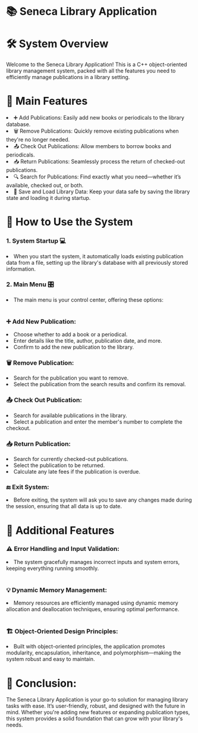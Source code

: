 # 📚 Seneca Library Application

# 🛠️ System Overview
Welcome to the Seneca Library Application! This is a C++ object-oriented library management system, packed with all the features you need to efficiently manage publications in a library setting.

# 🌟 Main Features

<li>➕ Add Publications: Easily add new books or periodicals to the library database.</li>
<li>🗑️ Remove Publications: Quickly remove existing publications when they're no longer needed.</li>
<li>📤 Check Out Publications: Allow members to borrow books and periodicals.</li>
<li>📥 Return Publications: Seamlessly process the return of checked-out publications.</li>
<li>🔍 Search for Publications: Find exactly what you need—whether it’s available, checked out, or both.</li>
<li>💾 Save and Load Library Data: Keep your data safe by saving the library state and loading it during startup.</li>

# 🚀 How to Use the System

### 1. System Startup 💻

<li>When you start the system, it automatically loads existing publication data from a file, setting up the library's database with all previously stored information.</li>

### 2. Main Menu 🎛️

<li>The main menu is your control center, offering these options: </li>
<br/>

### ➕ Add New Publication:
<li>Choose whether to add a book or a periodical.</li>
<li>Enter details like the title, author, publication date, and more.</li>
<li>Confirm to add the new publication to the library.</li>

### 🗑️ Remove Publication:

<li>Search for the publication you want to remove.</li>
<li>Select the publication from the search results and confirm its removal.</li>

### 📤 Check Out Publication:

<li>Search for available publications in the library.</li>
<li>Select a publication and enter the member's number to complete the checkout.</li>

### 📥 Return Publication:

<li>Search for currently checked-out publications.</li>
<li>Select the publication to be returned.</li>
<li>Calculate any late fees if the publication is overdue.</li>


### 🔚 Exit System:

<li>Before exiting, the system will ask you to save any changes made during the session, ensuring that all data is up to date.</li>

# 🎉 Additional Features

### ⚠️ Error Handling and Input Validation:

<li>The system gracefully manages incorrect inputs and system errors, keeping everything running smoothly.</li> 
<br/> 

### 💡 Dynamic Memory Management:

<li>Memory resources are efficiently managed using dynamic memory allocation and deallocation techniques, ensuring optimal performance.</li>
  
<br/> 

### 🏗️ Object-Oriented Design Principles:

<li>Built with object-oriented principles, the application promotes modularity, encapsulation, inheritance, and polymorphism—making the system robust and easy to maintain.</li>


# 🏁 Conclusion:
The Seneca Library Application is your go-to solution for managing library tasks with ease. It’s user-friendly, robust, and designed with the future in mind. Whether you're adding new features or expanding publication types, this system provides a solid foundation that can grow with your library's needs.
